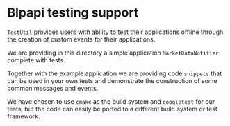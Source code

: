 # Blpapi testing support

`TestUtil` provides users with ability to test their applications offline
through the creation of custom events for their applications.

We are providing in this directory a simple application `MarketDataNotifier`
complete with tests.

Together with the example application we are providing code `snippets` that can
be used in your own tests and demonstrate the construction of some common
messages and events.

We have chosen to use `cmake` as the build system and `googletest` for our
tests, but the code can easily be ported to a different build system or
test framework.

